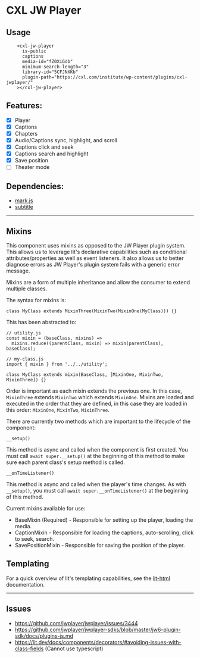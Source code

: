 # CXL JW Player

## Usage

```
    <cxl-jw-player
      is-public
      captions
      media-id="fZ0XiGdb"
      minimum-search-length="3"
      library-id="5CFJNXKb"
      plugin-path="https://cxl.com/institute/wp-content/plugins/cxl-jwplayer/"
    ></cxl-jw-player>
```

## Features:

- [x] Player
- [x] Captions
- [x] Chapters
- [x] Audio/Captions sync, highlight, and scroll
- [x] Captions click and seek
- [x] Captions search and highlight
- [x] Save position
- [ ] Theater mode

## Dependencies:

- [mark.js](https://github.com/julmot/mark.js/)
- [subtitle](https://github.com/gsantiago/subtitle.js)

---

## Mixins

This component uses mixins as opposed to the JW Player plugin system. This allows us to leverage lit's declarative capabilities such as conditional attributes/properties as well as event listeners. It also allows us to better diagnose errors as JW Player's plugin system fails with a generic error message.

Mixins are a form of multiple inheritance and allow the consumer to extend multiple classes.

The syntax for mixins is:

```
class MyClass extends MixinThree(MixinTwo(MixinOne(MyClass))) {}
```

This has been abstracted to:

```
// utility.js
const mixin = (baseClass, mixins) =>
  mixins.reduce((parentClass, mixin) => mixin(parentClass), baseClass);
```

```
// my-class.js
import { mixin } from '../../utility';

class MyClass extends mixin(BaseClass, [MixinOne, MixinTwo, MixinThree]) {}
```

Order is important as each mixin extends the previous one. In this case, `MixinThree` extends `MixinTwo` which extends `MixinOne`. Mixins are loaded and executed in the order that they are defined, in this case they are loaded in this order: `MixinOne`, `MixinTwo`, `MixinThree`.

There are currently two methods which are important to the lifecycle of the component:

`__setup()`

This method is async and called when the component is first created. You must call `await super.__setup()` at the beginning of this method to make sure each parent class's setup method is called.

`__onTimeListener()`

This method is async and called when the player's time changes. As with `__setup()`, you must call `await super.__onTimeListener()` at the beginning of this method.

Current mixins available for use:

- BaseMixin (Required) - Responsible for setting up the player, loading the media.
- CaptionMixin - Responsible for loading the captions, auto-scrolling, click to seek, search.
- SavePositionMixin - Responsible for saving the position of the player.

## Templating

For a quick overview of lit's templating capabilities, see the [lit-html](https://lit.dev/docs/templates/overview/) documentation.

---

## Issues

- https://github.com/jwplayer/jwplayer/issues/3444
- https://github.com/jwplayer/jwplayer-sdks/blob/master/jw6-plugin-sdk/docs/plugins-js.md
- https://lit.dev/docs/components/decorators/#avoiding-issues-with-class-fields (Cannot use typescript)
